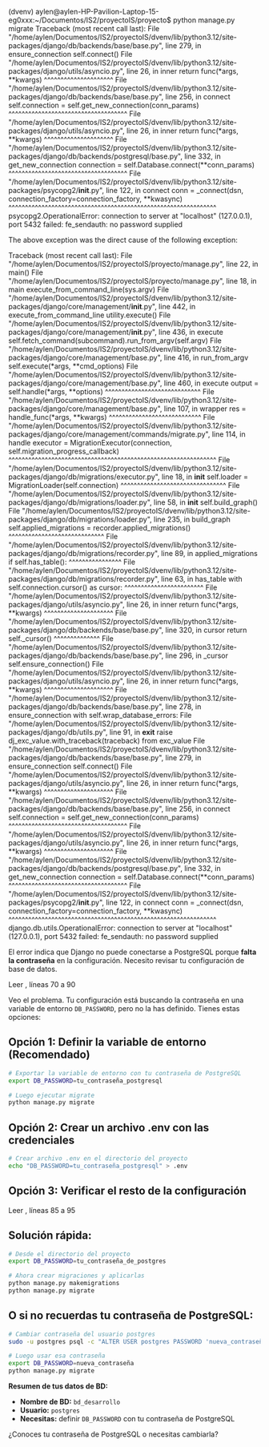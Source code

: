(dvenv) aylen@aylen-HP-Pavilion-Laptop-15-eg0xxx:~/Documentos/IS2/proyectoIS/proyecto$ python manage.py migrate
Traceback (most recent call last):
  File "/home/aylen/Documentos/IS2/proyectoIS/dvenv/lib/python3.12/site-packages/django/db/backends/base/base.py", line 279, in ensure_connection
    self.connect()
  File "/home/aylen/Documentos/IS2/proyectoIS/dvenv/lib/python3.12/site-packages/django/utils/asyncio.py", line 26, in inner
    return func(*args, **kwargs)
           ^^^^^^^^^^^^^^^^^^^^^
  File "/home/aylen/Documentos/IS2/proyectoIS/dvenv/lib/python3.12/site-packages/django/db/backends/base/base.py", line 256, in connect
    self.connection = self.get_new_connection(conn_params)
                      ^^^^^^^^^^^^^^^^^^^^^^^^^^^^^^^^^^^^
  File "/home/aylen/Documentos/IS2/proyectoIS/dvenv/lib/python3.12/site-packages/django/utils/asyncio.py", line 26, in inner
    return func(*args, **kwargs)
           ^^^^^^^^^^^^^^^^^^^^^
  File "/home/aylen/Documentos/IS2/proyectoIS/dvenv/lib/python3.12/site-packages/django/db/backends/postgresql/base.py", line 332, in get_new_connection
    connection = self.Database.connect(**conn_params)
                 ^^^^^^^^^^^^^^^^^^^^^^^^^^^^^^^^^^^^
  File "/home/aylen/Documentos/IS2/proyectoIS/dvenv/lib/python3.12/site-packages/psycopg2/__init__.py", line 122, in connect
    conn = _connect(dsn, connection_factory=connection_factory, **kwasync)
           ^^^^^^^^^^^^^^^^^^^^^^^^^^^^^^^^^^^^^^^^^^^^^^^^^^^^^^^^^^^^^^^
psycopg2.OperationalError: connection to server at "localhost" (127.0.0.1), port 5432 failed: fe_sendauth: no password supplied


The above exception was the direct cause of the following exception:

Traceback (most recent call last):
  File "/home/aylen/Documentos/IS2/proyectoIS/proyecto/manage.py", line 22, in <module>
    main()
  File "/home/aylen/Documentos/IS2/proyectoIS/proyecto/manage.py", line 18, in main
    execute_from_command_line(sys.argv)
  File "/home/aylen/Documentos/IS2/proyectoIS/dvenv/lib/python3.12/site-packages/django/core/management/__init__.py", line 442, in execute_from_command_line
    utility.execute()
  File "/home/aylen/Documentos/IS2/proyectoIS/dvenv/lib/python3.12/site-packages/django/core/management/__init__.py", line 436, in execute
    self.fetch_command(subcommand).run_from_argv(self.argv)
  File "/home/aylen/Documentos/IS2/proyectoIS/dvenv/lib/python3.12/site-packages/django/core/management/base.py", line 416, in run_from_argv
    self.execute(*args, **cmd_options)
  File "/home/aylen/Documentos/IS2/proyectoIS/dvenv/lib/python3.12/site-packages/django/core/management/base.py", line 460, in execute
    output = self.handle(*args, **options)
             ^^^^^^^^^^^^^^^^^^^^^^^^^^^^^
  File "/home/aylen/Documentos/IS2/proyectoIS/dvenv/lib/python3.12/site-packages/django/core/management/base.py", line 107, in wrapper
    res = handle_func(*args, **kwargs)
          ^^^^^^^^^^^^^^^^^^^^^^^^^^^^
  File "/home/aylen/Documentos/IS2/proyectoIS/dvenv/lib/python3.12/site-packages/django/core/management/commands/migrate.py", line 114, in handle
    executor = MigrationExecutor(connection, self.migration_progress_callback)
               ^^^^^^^^^^^^^^^^^^^^^^^^^^^^^^^^^^^^^^^^^^^^^^^^^^^^^^^^^^^^^^^
  File "/home/aylen/Documentos/IS2/proyectoIS/dvenv/lib/python3.12/site-packages/django/db/migrations/executor.py", line 18, in __init__
    self.loader = MigrationLoader(self.connection)
                  ^^^^^^^^^^^^^^^^^^^^^^^^^^^^^^^^
  File "/home/aylen/Documentos/IS2/proyectoIS/dvenv/lib/python3.12/site-packages/django/db/migrations/loader.py", line 58, in __init__
    self.build_graph()
  File "/home/aylen/Documentos/IS2/proyectoIS/dvenv/lib/python3.12/site-packages/django/db/migrations/loader.py", line 235, in build_graph
    self.applied_migrations = recorder.applied_migrations()
                              ^^^^^^^^^^^^^^^^^^^^^^^^^^^^^
  File "/home/aylen/Documentos/IS2/proyectoIS/dvenv/lib/python3.12/site-packages/django/db/migrations/recorder.py", line 89, in applied_migrations
    if self.has_table():
       ^^^^^^^^^^^^^^^^
  File "/home/aylen/Documentos/IS2/proyectoIS/dvenv/lib/python3.12/site-packages/django/db/migrations/recorder.py", line 63, in has_table
    with self.connection.cursor() as cursor:
         ^^^^^^^^^^^^^^^^^^^^^^^^
  File "/home/aylen/Documentos/IS2/proyectoIS/dvenv/lib/python3.12/site-packages/django/utils/asyncio.py", line 26, in inner
    return func(*args, **kwargs)
           ^^^^^^^^^^^^^^^^^^^^^
  File "/home/aylen/Documentos/IS2/proyectoIS/dvenv/lib/python3.12/site-packages/django/db/backends/base/base.py", line 320, in cursor
    return self._cursor()
           ^^^^^^^^^^^^^^
  File "/home/aylen/Documentos/IS2/proyectoIS/dvenv/lib/python3.12/site-packages/django/db/backends/base/base.py", line 296, in _cursor
    self.ensure_connection()
  File "/home/aylen/Documentos/IS2/proyectoIS/dvenv/lib/python3.12/site-packages/django/utils/asyncio.py", line 26, in inner
    return func(*args, **kwargs)
           ^^^^^^^^^^^^^^^^^^^^^
  File "/home/aylen/Documentos/IS2/proyectoIS/dvenv/lib/python3.12/site-packages/django/db/backends/base/base.py", line 278, in ensure_connection
    with self.wrap_database_errors:
  File "/home/aylen/Documentos/IS2/proyectoIS/dvenv/lib/python3.12/site-packages/django/db/utils.py", line 91, in __exit__
    raise dj_exc_value.with_traceback(traceback) from exc_value
  File "/home/aylen/Documentos/IS2/proyectoIS/dvenv/lib/python3.12/site-packages/django/db/backends/base/base.py", line 279, in ensure_connection
    self.connect()
  File "/home/aylen/Documentos/IS2/proyectoIS/dvenv/lib/python3.12/site-packages/django/utils/asyncio.py", line 26, in inner
    return func(*args, **kwargs)
           ^^^^^^^^^^^^^^^^^^^^^
  File "/home/aylen/Documentos/IS2/proyectoIS/dvenv/lib/python3.12/site-packages/django/db/backends/base/base.py", line 256, in connect
    self.connection = self.get_new_connection(conn_params)
                      ^^^^^^^^^^^^^^^^^^^^^^^^^^^^^^^^^^^^
  File "/home/aylen/Documentos/IS2/proyectoIS/dvenv/lib/python3.12/site-packages/django/utils/asyncio.py", line 26, in inner
    return func(*args, **kwargs)
           ^^^^^^^^^^^^^^^^^^^^^
  File "/home/aylen/Documentos/IS2/proyectoIS/dvenv/lib/python3.12/site-packages/django/db/backends/postgresql/base.py", line 332, in get_new_connection
    connection = self.Database.connect(**conn_params)
                 ^^^^^^^^^^^^^^^^^^^^^^^^^^^^^^^^^^^^
  File "/home/aylen/Documentos/IS2/proyectoIS/dvenv/lib/python3.12/site-packages/psycopg2/__init__.py", line 122, in connect
    conn = _connect(dsn, connection_factory=connection_factory, **kwasync)
           ^^^^^^^^^^^^^^^^^^^^^^^^^^^^^^^^^^^^^^^^^^^^^^^^^^^^^^^^^^^^^^^
django.db.utils.OperationalError: connection to server at "localhost" (127.0.0.1), port 5432 failed: fe_sendauth: no password supplied


El error indica que Django no puede conectarse a PostgreSQL porque **falta la contraseña** en la configuración. Necesito revisar tu configuración de base de datos. 

Leer [](file:///home/aylen/Documentos/IS2/proyectoIS/proyecto/proyecto/settings.py#70-70), líneas 70 a 90

Veo el problema. Tu configuración está buscando la contraseña en una variable de entorno `DB_PASSWORD`, pero no la has definido. Tienes estas opciones:

## Opción 1: Definir la variable de entorno (Recomendado)

```bash
# Exportar la variable de entorno con tu contraseña de PostgreSQL
export DB_PASSWORD=tu_contraseña_postgresql

# Luego ejecutar migrate
python manage.py migrate
```

## Opción 2: Crear un archivo .env con las credenciales

```bash
# Crear archivo .env en el directorio del proyecto
echo "DB_PASSWORD=tu_contraseña_postgresql" > .env
```

## Opción 3: Verificar el resto de la configuración 

Leer [](file:///home/aylen/Documentos/IS2/proyectoIS/proyecto/proyecto/settings.py#85-85), líneas 85 a 95

## Solución rápida:

```bash
# Desde el directorio del proyecto
export DB_PASSWORD=tu_contraseña_de_postgres

# Ahora crear migraciones y aplicarlas
python manage.py makemigrations
python manage.py migrate
```

## O si no recuerdas tu contraseña de PostgreSQL:

```bash
# Cambiar contraseña del usuario postgres
sudo -u postgres psql -c "ALTER USER postgres PASSWORD 'nueva_contraseña';"

# Luego usar esa contraseña
export DB_PASSWORD=nueva_contraseña
python manage.py migrate
```

**Resumen de tus datos de BD:**
- **Nombre de BD:** `bd_desarrollo`
- **Usuario:** `postgres`
- **Necesitas:** definir `DB_PASSWORD` con tu contraseña de PostgreSQL

¿Conoces tu contraseña de PostgreSQL o necesitas cambiarla?
